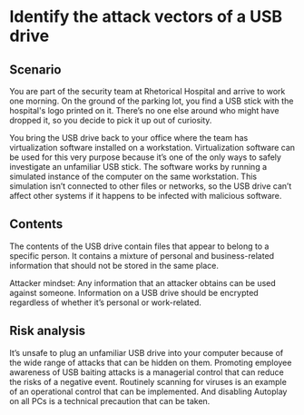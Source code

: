 #  Identify the attack vectors of a USB drive
## Scenario
You are part of the security team at Rhetorical Hospital and arrive to work one morning. On the ground of the parking lot, you find a USB stick with the hospital's logo printed on it. There’s no one else around who might have dropped it, so you decide to pick it up out of curiosity.

You bring the USB drive back to your office where the team has virtualization software installed on a workstation. Virtualization software can be used for this very purpose because it’s one of the only ways to safely investigate an unfamiliar USB stick. The  software works by running a simulated instance of the computer on the same workstation. This simulation isn’t connected to other files or networks, so the USB drive can’t affect other systems if it happens to be infected with malicious software.

## Contents
The contents of the USB drive contain files that appear to belong to a specific person. It contains a mixture of personal and business-related information that should not be stored in the same place.  

Attacker mindset: Any information that an attacker obtains can be used against someone. Information on a USB drive should be encrypted regardless of whether it’s personal or work-related.

## Risk analysis
It’s unsafe to plug an unfamiliar USB drive into your computer because of the wide range of attacks that can be hidden on them. Promoting employee awareness of USB baiting attacks is a managerial control that can reduce the risks of a negative event. Routinely scanning for viruses is an example of an operational control that can be implemented. And disabling Autoplay on all PCs is a technical precaution that can be taken.